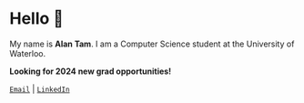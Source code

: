 # Hello 👋 

My name is **Alan Tam**. I am a Computer Science student at the University of Waterloo.

**Looking for 2024 new grad opportunities!**

<code>[Email](mailto:a37tam@uwaterloo.ca)</code> | <code>[LinkedIn](https://www.linkedin.com/in/a37tam/)</code>

<!--
**a37tam/a37tam** is a ✨ _special_ ✨ repository because its `README.md` (this file) appears on your GitHub profile.

Here are some ideas to get you started:

- 🔭 I’m currently working on ...
- 🌱 I’m currently learning ...
- 👯 I’m looking to collaborate on ...
- 🤔 I’m looking for help with ...
- 💬 Ask me about ...
- 📫 How to reach me: ...
- 😄 Pronouns: ...
- ⚡ Fun fact: ...
-->
